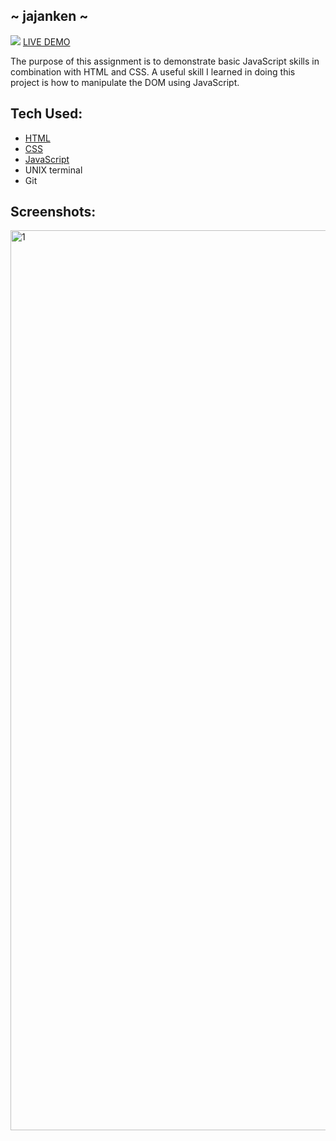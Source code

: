 ## ~ jajanken ~
![](https://media.tenor.com/466BdlkoGq8AAAAC/jajanken-cartoon.gif)
[LIVE DEMO](https://brandonngithub.github.io/jajanken/)
<p>The purpose of this assignment is to demonstrate basic JavaScript skills in combination with HTML and CSS. A useful skill I learned in doing this project is how to manipulate the DOM using JavaScript.</p>

## Tech Used:
- [HTML](https://developer.mozilla.org/en-US/docs/Web/HTML)
- [CSS](https://developer.mozilla.org/en-US/docs/Web/CSS)
- [JavaScript](https://developer.mozilla.org/en-US/docs/Web/JavaScript)
- UNIX terminal
- Git

## Screenshots:
<img width="1440" alt="1" src="https://user-images.githubusercontent.com/91623674/201556939-d310531d-9219-436a-af34-458308c49fab.png">
